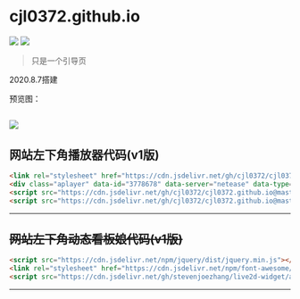 # cjl0372.github.io 
[![](https://img.shields.io/badge/blog-@champyin-red.svg)](http://blog.cjl0.cn)
[![](https://data.jsdelivr.com/v1/package/gh/cjl0372/cjl0372.github.io/badge)](https://www.jsdelivr.com/package/gh/cjl0372/cjl0372.github.io)

>只是一个引导页

2020.8.7搭建

预览图：

[![](https://cdn.jsdelivr.net/gh/cjl0372/cdn@master/cjlhtml.png)](https://cjl0372.github.io/)
----

## 网站左下角播放器代码(v1版)
```html
<link rel="stylesheet" href="https://cdn.jsdelivr.net/gh/cjl0372/cjl0372.github.io@master/APlayer.min.css">  
<div class="aplayer" data-id="3778678" data-server="netease" data-type="playlist" data-fixed="true" data-autoplay="true"   data-volume="0.6" ></div>
<script src="https://cdn.jsdelivr.net/gh/cjl0372/cjl0372.github.io@master/APlayer.min.js"></script>
<script src="https://cdn.jsdelivr.net/gh/cjl0372/cjl0372.github.io@master/Meting.min.js"></script>	
```
----

## ~~网站左下角动态看板娘代码(v1版)~~
```html
<script src="https://cdn.jsdelivr.net/npm/jquery/dist/jquery.min.js"></script>
<link rel="stylesheet" href="https://cdn.jsdelivr.net/npm/font-awesome/css/font-awesome.min.css"/>
<script src="https://cdn.jsdelivr.net/gh/stevenjoezhang/live2d-widget/autoload.js"></script>
```
----

